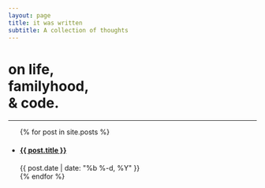 ```yaml
---
layout: page
title: it was written
subtitle: A collection of thoughts
---
```


<h1 class="home--subtitle text--bold">on life,<br>familyhood,<br>& code.</h1>
<hr class="divider--gray">

<ul class="post-list">
    {% for post in site.posts %}
      <li class="post-list-item">
        <h4>
        <a class="post-link" href="{{ post.url | prepend: site.baseurl }}">{{ post.title }}</a>
        </h4>
        <span class="post-meta">{{ post.date | date: "%b %-d, %Y" }}</span>
      </li>
    {% endfor %}
</ul>

